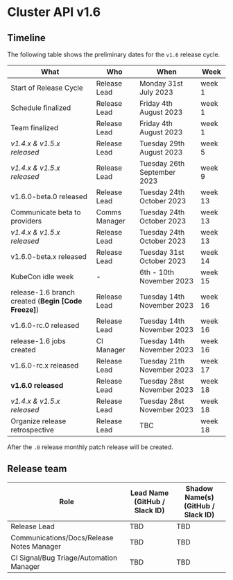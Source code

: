 # Cluster API v1.6

## Timeline

The following table shows the preliminary dates for the `v1.6` release cycle.

| **What**                                             | **Who**      | **When**                   | **Week** |
|------------------------------------------------------|--------------|----------------------------|----------|
| Start of Release Cycle                               | Release Lead | Monday 31st July 2023      | week 1   |
| Schedule finalized                                   | Release Lead | Friday 4th August 2023      | week 1   |
| Team finalized                                       | Release Lead | Friday 4th August 2023      | week 1   |
| *v1.4.x & v1.5.x released*                           | Release Lead | Tuesday 29th August 2023       | week 5   |
| *v1.4.x & v1.5.x released*                           | Release Lead | Tuesday 26th September 2023      | week 9   |
| v1.6.0-beta.0 released                               | Release Lead | Tuesday 24th October 2023     | week 13  |
| Communicate beta to providers                        | Comms Manager| Tuesday 24th October 2023     | week 13  |
| *v1.4.x & v1.5.x released*                           | Release Lead | Tuesday 24th October 2023     | week 13  |
| v1.6.0-beta.x released                               | Release Lead | Tuesday 31st October 2023      | week 14  |
| KubeCon idle week | - | 6th - 10th November 2023 | week 15 |
| release-1.6 branch created (**Begin [Code Freeze]**) | Release Lead | Tuesday 14th November 2023     | week 16  |
| v1.6.0-rc.0 released                                 | Release Lead | Tuesday 14th November 2023     | week 16  |
| release-1.6 jobs created                             | CI Manager   | Tuesday 14th November 2023     | week 16  |
| v1.6.0-rc.x released                                 | Release Lead | Tuesday 21th November 2023     | week 17  |
| **v1.6.0 released**                                  | Release Lead | Tuesday 28st November 2023     | week 18  |
| *v1.4.x & v1.5.x released*                           | Release Lead | Tuesday 28st November 2023     | week 18  |
| Organize release retrospective                       | Release Lead | TBC                        | week 18  |

After the `.0` release monthly patch release will be created.

## Release team

| **Role**                                  | **Lead Name** (**GitHub / Slack ID**)                                                      | **Shadow Name(s) (GitHub / Slack ID)**                                                                                                                                                                                                                                          |
|-------------------------------------------|--------------------------------------------------------------------------------------------|---------------------------------------------------------------------------------------------------------------------------------------------------------------------------------------------------------------------------------------------------------------------------------|
| Release Lead                              | TBD | TBD   |
| Communications/Docs/Release Notes Manager | TBD | TBD   |
| CI Signal/Bug Triage/Automation Manager   | TBD | TBD   |